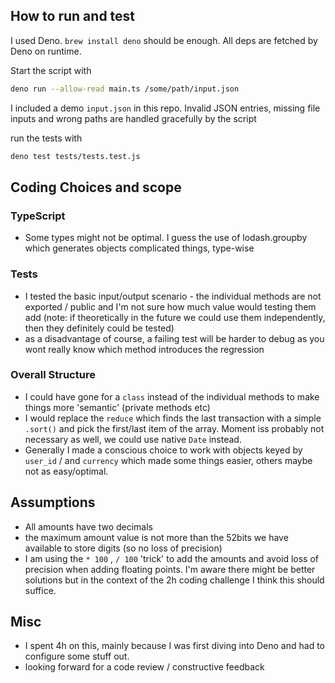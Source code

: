 ## How to run and test

I used Deno. `brew install deno` should be enough. All deps are fetched by Deno on runtime.

Start the script with

```sh
deno run --allow-read main.ts /some/path/input.json
```

I included a demo `input.json` in this repo.
Invalid JSON entries, missing file inputs and wrong paths are handled gracefully by the script

run the tests with

```sh
deno test tests/tests.test.js
```

## Coding Choices and scope

### TypeScript

- Some types might not be optimal. I guess the use of lodash.groupby which generates objects complicated things, type-wise

### Tests

- I tested the basic input/output scenario - the individual methods are not exported / public and I'm not sure how much value would testing them add (note: if theoretically in the future we could use them independently, then they definitely could be tested)
- as a disadvantage of course, a failing test will be harder to debug as you wont really know which method introduces the regression

### Overall Structure

- I could have gone for a `class` instead of the individual methods to make things more 'semantic' (private methods etc)
- I would replace the `reduce` which finds the last transaction with a simple `.sort()` and pick the first/last item of the array. Moment iss probably not necessary as well, we could use native `Date` instead.
- Generally I made a conscious choice to work with objects keyed by `user_id` / and `currency` which made some things easier, others maybe not as easy/optimal.

## Assumptions

- All amounts have two decimals
- the maximum amount value is not more than the 52bits we have available to store digits (so no loss of precision)
- I am using the `* 100` , `/ 100` 'trick' to add the amounts and avoid loss of precision when adding floating points. I'm aware there might be better solutions but in the context of the 2h coding challenge I think this should suffice.

## Misc

- I spent 4h on this, mainly because I was first diving into Deno and had to configure some stuff out.
- looking forward for a code review / constructive feedback
